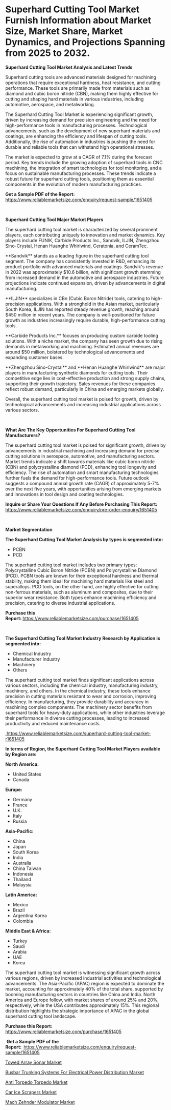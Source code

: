<p><h1>Superhard Cutting Tool Market Furnish Information about Market Size, Market Share, Market Dynamics, and Projections Spanning from 2025 to 2032.</h1></p><p><strong>Superhard Cutting Tool Market Analysis and Latest Trends</strong></p>
<p><p>Superhard cutting tools are advanced materials designed for machining operations that require exceptional hardness, heat resistance, and cutting performance. These tools are primarily made from materials such as diamond and cubic boron nitride (CBN), making them highly effective for cutting and shaping hard materials in various industries, including automotive, aerospace, and metalworking.</p><p>The Superhard Cutting Tool Market is experiencing significant growth, driven by increasing demand for precision engineering and the need for high-performance tools in manufacturing processes. Technological advancements, such as the development of new superhard materials and coatings, are enhancing the efficiency and lifespan of cutting tools. Additionally, the rise of automation in industries is pushing the need for durable and reliable tools that can withstand high operational stresses.</p><p>The market is expected to grow at a CAGR of 7.1% during the forecast period. Key trends include the growing adoption of superhard tools in CNC machining, the integration of smart technologies for tool monitoring, and a focus on sustainable manufacturing processes. These trends indicate a robust future for superhard cutting tools, positioning them as essential components in the evolution of modern manufacturing practices.</p></p>
<p><strong>Get a Sample PDF of the Report:&nbsp;</strong> <a href="https://www.reliablemarketsize.com/enquiry/request-sample/1651405?utm_campaign=2932&utm_medium=2&utm_source=Github&utm_content=ia&utm_term=23032025&utm_id=superhard-cutting-tool">https://www.reliablemarketsize.com/enquiry/request-sample/1651405</a></p>
<p>&nbsp;</p>
<p><strong>Superhard Cutting Tool Major Market Players</strong></p>
<p><p>The superhard cutting tool market is characterized by several prominent players, each contributing uniquely to innovation and market dynamics. Key players include FUNIK, Carbide Products Inc., Sandvik, ILJIN, Zhengzhou Sino-Crystal, Henan Huanghe Whirlwind, Ceratonia, and CeramTec.</p><p>**Sandvik** stands as a leading figure in the superhard cutting tool segment. The company has consistently invested in R&D, enhancing its product portfolio with advanced materials and coatings. Sandvik's revenue in 2022 was approximately $10.6 billion, with significant growth stemming from increased demand in the automotive and aerospace industries. Future projections indicate continued expansion, driven by advancements in digital manufacturing.</p><p>**ILJIN** specializes in CBn (Cubic Boron Nitride) tools, catering to high-precision applications. With a stronghold in the Asian market, particularly South Korea, ILJIN has reported steady revenue growth, reaching around $450 million in recent years. The company is well-positioned for future growth as industries increasingly require durable, high-performance cutting tools.</p><p>**Carbide Products Inc.** focuses on producing custom carbide tooling solutions. With a niche market, the company has seen growth due to rising demands in metalworking and machining. Estimated annual revenues are around $50 million, bolstered by technological advancements and expanding customer bases.</p><p>**Zhengzhou Sino-Crystal** and **Henan Huanghe Whirlwind** are major players in manufacturing synthetic diamonds for cutting tools. Their competitive edge lies in cost-effective production and strong supply chains, supporting their growth trajectory. Sales revenues for these companies reflect robust demand, particularly in China and emerging markets globally.</p><p>Overall, the superhard cutting tool market is poised for growth, driven by technological advancements and increasing industrial applications across various sectors.</p></p>
<p>&nbsp;</p>
<p><strong>What Are The Key Opportunities For Superhard Cutting Tool Manufacturers?</strong></p>
<p><p>The superhard cutting tool market is poised for significant growth, driven by advancements in industrial machining and increasing demand for precise cutting solutions in aerospace, automotive, and manufacturing sectors. Market trends indicate a shift towards materials like cubic boron nitride (CBN) and polycrystalline diamond (PCD), enhancing tool longevity and efficiency. The rise of automation and smart manufacturing technologies further fuels the demand for high-performance tools. Future outlook suggests a compound annual growth rate (CAGR) of approximately 5-7% over the next five years, with opportunities arising from emerging markets and innovations in tool design and coating technologies.</p></p>
<p><strong>Inquire or Share Your Questions If Any Before Purchasing This Report:</strong> <a href="https://www.reliablemarketsize.com/enquiry/pre-order-enquiry/1651405?utm_campaign=2932&utm_medium=2&utm_source=Github&utm_content=ia&utm_term=23032025&utm_id=superhard-cutting-tool">https://www.reliablemarketsize.com/enquiry/pre-order-enquiry/1651405</a></p>
<p>&nbsp;</p>
<p><strong>Market Segmentation</strong></p>
<p><strong>The Superhard Cutting Tool Market Analysis by types is segmented into:</strong></p>
<p><ul><li>PCBN</li><li>PCD</li></ul></p>
<p><p>The superhard cutting tool market includes two primary types: Polycrystalline Cubic Boron Nitride (PCBN) and Polycrystalline Diamond (PCD). PCBN tools are known for their exceptional hardness and thermal stability, making them ideal for machining hard materials like steel and superalloys. PCD tools, on the other hand, are highly effective for cutting non-ferrous materials, such as aluminum and composites, due to their superior wear resistance. Both types enhance machining efficiency and precision, catering to diverse industrial applications.</p></p>
<p><strong>Purchase this Report:&nbsp;</strong><a href="https://www.reliablemarketsize.com/purchase/1651405?utm_campaign=2932&utm_medium=2&utm_source=Github&utm_content=ia&utm_term=23032025&utm_id=superhard-cutting-tool">https://www.reliablemarketsize.com/purchase/1651405</a></p>
<p>&nbsp;</p>
<p><strong>The Superhard Cutting Tool Market Industry Research by Application is segmented into:</strong></p>
<p><ul><li>Chemical Industry</li><li>Manufacturer Industry</li><li>Machinery</li><li>Others</li></ul></p>
<p><p>The superhard cutting tool market finds significant applications across various sectors, including the chemical industry, manufacturing industry, machinery, and others. In the chemical industry, these tools enhance precision in cutting materials resistant to wear and corrosion, improving efficiency. In manufacturing, they provide durability and accuracy in machining complex components. The machinery sector benefits from superhard tools for heavy-duty applications, while other industries leverage their performance in diverse cutting processes, leading to increased productivity and reduced maintenance costs.</p></p>
<p><a href="https://www.reliablemarketsize.com/superhard-cutting-tool-market-r1651405?utm_campaign=2932&utm_medium=2&utm_source=Github&utm_content=ia&utm_term=23032025&utm_id=superhard-cutting-tool">&nbsp;https://www.reliablemarketsize.com/superhard-cutting-tool-market-r1651405</a></p>
<p><strong>In terms of Region, the Superhard Cutting Tool Market Players available by Region are:</strong></p>
<p>
    <p> <strong> North America: </strong>
        <ul>
            <li>United States</li>
            <li>Canada</li>
        </ul>
        </p> 
    <p> <strong> Europe: </strong>
        <ul>
            <li>Germany</li>
            <li>France</li>
            <li>U.K.</li>
            <li>Italy</li>
            <li>Russia</li>
        </ul>
        </p> 
    <p> <strong> Asia-Pacific: </strong>
        <ul>
            <li>China</li>
            <li>Japan</li>
            <li>South Korea</li>
            <li>India</li>
            <li>Australia</li>
            <li>China Taiwan</li>
            <li>Indonesia</li>
            <li>Thailand</li>
            <li>Malaysia</li>
        </ul>
        </p> 
    <p> <strong> Latin America: </strong>
        <ul>
            <li>Mexico</li>
            <li>Brazil</li>
            <li>Argentina Korea</li>
            <li>Colombia</li>
        </ul>
        </p> 
    <p> <strong> Middle East & Africa: </strong>
        <ul>
            <li>Turkey</li>
            <li>Saudi</li>
            <li>Arabia</li>
            <li>UAE</li>
            <li>Korea</li>
        </ul>
    </p>
    </p>
<p><p>The superhard cutting tool market is witnessing significant growth across various regions, driven by increased industrial activities and technological advancements. The Asia-Pacific (APAC) region is expected to dominate the market, accounting for approximately 40% of the total share, supported by booming manufacturing sectors in countries like China and India. North America and Europe follow, with market shares of around 25% and 20%, respectively, while the USA contributes approximately 15%. This regional distribution highlights the strategic importance of APAC in the global superhard cutting tool landscape.</p></p>
<p><strong>Purchase this Report: </strong><a href="https://www.reliablemarketsize.com/purchase/1651405?utm_campaign=2932&utm_medium=2&utm_source=Github&utm_content=ia&utm_term=23032025&utm_id=superhard-cutting-tool">https://www.reliablemarketsize.com/purchase/1651405</a></p>
<p>&nbsp;<strong>Get a Sample PDF of the Report:&nbsp;&nbsp;</strong><a href="https://www.reliablemarketsize.com/enquiry/request-sample/1651405?utm_campaign=2932&utm_medium=2&utm_source=Github&utm_content=ia&utm_term=23032025&utm_id=superhard-cutting-tool">https://www.reliablemarketsize.com/enquiry/request-sample/1651405</a></p>
<p><strong></strong></p>
<p><p><a href="https://www.linkedin.com/pulse/whats-ahead-towed-array-sonar-market-analysis-2025-2032-lrwwe?utm_campaign=2932&utm_medium=2&utm_source=Github&utm_content=ia&utm_term=23032025&utm_id=superhard-cutting-tool">Towed Array Sonar Market</a></p><p><a href="https://github.com/amoakuolaopa/Market-Research-Report-List-1/blob/main/busbar-trunking-systems-for-electrical-power-distribution-market.md?utm_campaign=2932&utm_medium=2&utm_source=Github&utm_content=ia&utm_term=23032025&utm_id=superhard-cutting-tool">Busbar Trunking Systems For Electrical Power Distribution Market</a></p><p><a href="https://www.linkedin.com/pulse/anti-torpedo-market-projections-2025-2032-growing-78-cagr-focus-hsmxe?utm_campaign=2932&utm_medium=2&utm_source=Github&utm_content=ia&utm_term=23032025&utm_id=superhard-cutting-tool">Anti Torpedo Torpedo Market</a></p><p><a href="https://www.linkedin.com/pulse/car-ice-scrapers-market-projected-significant-growth-competition-vqyhe?utm_campaign=2932&utm_medium=2&utm_source=Github&utm_content=ia&utm_term=23032025&utm_id=superhard-cutting-tool">Car Ice Scrapers Market</a></p><p><a href="https://www.linkedin.com/pulse/evaluating-mach-zehnder-modulator-market-trends-growth-efone?utm_campaign=2932&utm_medium=2&utm_source=Github&utm_content=ia&utm_term=23032025&utm_id=superhard-cutting-tool">Mach Zehnder Modulator Market</a></p></p>
